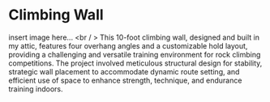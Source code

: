 # Climbing Wall
insert image here...
<br / >
This 10-foot climbing wall, designed and built in my attic, features four overhang angles and a customizable hold layout, providing a challenging and versatile training environment for rock climbing competitions. The project involved meticulous structural design for stability, strategic wall placement to accommodate dynamic route setting, and efficient use of space to enhance strength, technique, and endurance training indoors.
